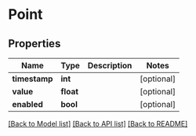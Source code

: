 # Point

## Properties
Name | Type | Description | Notes
------------ | ------------- | ------------- | -------------
**timestamp** | **int** |  | [optional] 
**value** | **float** |  | [optional] 
**enabled** | **bool** |  | [optional] 

[[Back to Model list]](../README.md#documentation-for-models) [[Back to API list]](../README.md#documentation-for-api-endpoints) [[Back to README]](../README.md)

